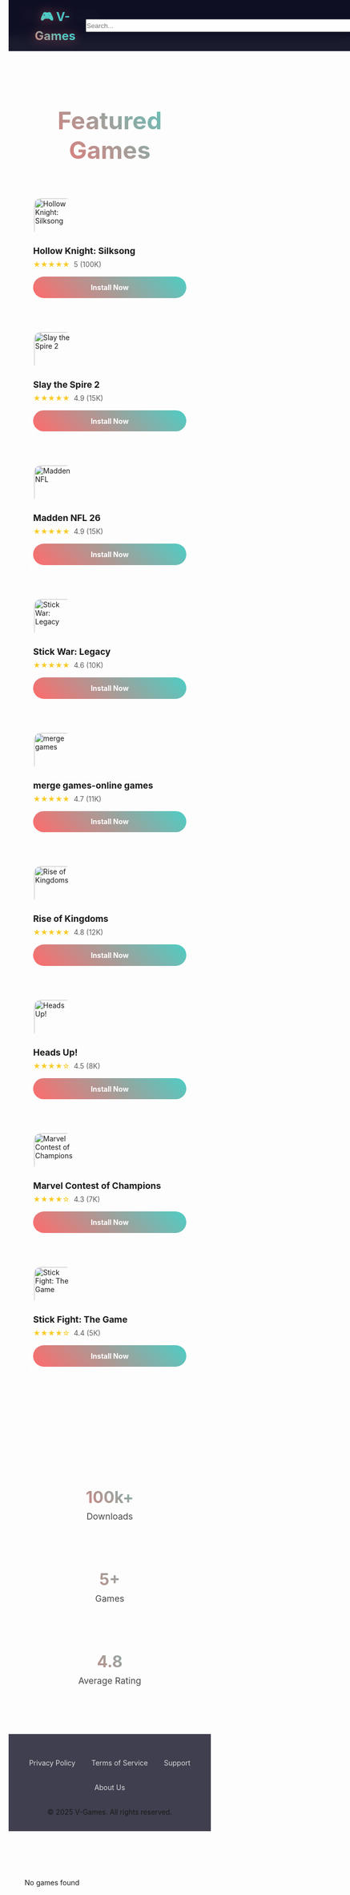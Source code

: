<!DOCTYPE html>

<html lang="en">
<head>
<meta charset="utf-8"/>
<meta content="width=device-width, initial-scale=1.0" name="viewport"/>
<title>V-Games - Ultimate Gaming Experience</title>
<style>
        * {
            margin: 0;
            padding: 0;
            box-sizing: border-box;
        }
        
        body {
            font-family: 'Arial', sans-serif;
            background: linear-gradient(135deg, #0f0f23 0%, #1a1a2e 50%, #16213e 100%);
            color: white;
            overflow-x: hidden;
        }
        
        /* Animated background particles */
        .bg-particles {
            position: fixed;
            top: 0;
            left: 0;
            width: 100%;
            height: 100%;
            z-index: -1;
            opacity: 0.1;
        }
        
        .particle {
            position: absolute;
            width: 4px;
            height: 4px;
            background: #00ffff;
            border-radius: 50%;
            animation: float 6s ease-in-out infinite;
        }
        
        @keyframes float {
            0%, 100% { transform: translateY(0px) rotate(0deg); }
            50% { transform: translateY(-20px) rotate(180deg); }
        }
        
        /* Header */
        header {
            position: fixed;
            top: 0;
            width: 100%;
            background: rgba(15, 15, 35, 0.95);
            backdrop-filter: blur(10px);
            z-index: 1000;
            padding: 1rem 0;
            transition: all 0.3s ease;
        }
        
        nav {
            max-width: 1200px;
            margin: 0 auto;
            display: flex;
            justify-content: space-between;
            align-items: center;
            padding: 0 2rem;
        }
        
        .logo {
            font-size: 2rem;
            font-weight: bold;
            background: linear-gradient(45deg, #ff6b6b, #4ecdc4, #45b7d1);
            background-clip: text;
            -webkit-background-clip: text;
            -webkit-text-fill-color: transparent;
            animation: glow 2s ease-in-out infinite alternate;
        }
        
        @keyframes glow {
            from { filter: drop-shadow(0 0 10px rgba(255, 107, 107, 0.5)); }
            to { filter: drop-shadow(0 0 20px rgba(78, 205, 196, 0.5)); }
        }
        
        .nav-links {
            display: flex;
            list-style: none;
            gap: 2rem;
        }
        
        .nav-links a {
            color: white;
            text-decoration: none;
            padding: 0.5rem 1rem;
            border-radius: 25px;
            transition: all 0.3s ease;
            position: relative;
            overflow: hidden;
        }
        
        .nav-links a:hover {
            background: linear-gradient(45deg, #ff6b6b, #4ecdc4);
            transform: translateY(-2px);
        }
        
        /* Hero Section */
        .hero {
            height: 100vh;
            display: flex;
            align-items: center;
            justify-content: center;
            text-align: center;
            position: relative;
            overflow: hidden;
        }
        
        .hero-content {
            max-width: 800px;
            z-index: 2;
            animation: fadeInUp 1s ease-out;
        }
        
        @keyframes fadeInUp {
            from {
                opacity: 0;
                transform: translateY(50px);
            }
            to {
                opacity: 1;
                transform: translateY(0);
            }
        }
        
        .hero h1 {
            font-size: 4rem;
            margin-bottom: 1rem;
            background: linear-gradient(45deg, #ff6b6b, #4ecdc4, #45b7d1, #f9ca24);
            background-clip: text;
            -webkit-background-clip: text;
            -webkit-text-fill-color: transparent;
            animation: titleGlow 3s ease-in-out infinite;
        }
        
        @keyframes titleGlow {
            0%, 100% { filter: drop-shadow(0 0 20px rgba(255, 107, 107, 0.3)); }
            50% { filter: drop-shadow(0 0 30px rgba(78, 205, 196, 0.5)); }
        }
        
        .hero p {
            font-size: 1.3rem;
            margin-bottom: 2rem;
            opacity: 0.9;
        }
        
        .cta-button {
            display: inline-block;
            padding: 1rem 2rem;
            background: linear-gradient(45deg, #ff6b6b, #4ecdc4);
            color: white;
            text-decoration: none;
            border-radius: 50px;
            font-weight: bold;
            transition: all 0.3s ease;
            position: relative;
            overflow: hidden;
        }
        
        .cta-button:hover {
            transform: translateY(-3px);
            box-shadow: 0 10px 25px rgba(255, 107, 107, 0.3);
        }
        
        .cta-button::before {
            content: '';
            position: absolute;
            top: 0;
            left: -100%;
            width: 100%;
            height: 100%;
            background: linear-gradient(90deg, transparent, rgba(255, 255, 255, 0.2), transparent);
            transition: left 0.5s;
        }
        
        .cta-button:hover::before {
            left: 100%;
        }
        
        /* Games Grid */
        .games-section {
            padding: 5rem 2rem;
            max-width: 1200px;
            margin: 0 auto;
        }
        
        .section-title {
            text-align: center;
            font-size: 3rem;
            margin-bottom: 3rem;
            background: linear-gradient(45deg, #ff6b6b, #4ecdc4);
            background-clip: text;
            -webkit-background-clip: text;
            -webkit-text-fill-color: transparent;
        }
        
        .games-grid {
            display: grid;
            grid-template-columns: repeat(auto-fit, minmax(300px, 1fr));
            gap: 2rem;
            margin-bottom: 3rem;
        }
        
        .game-card {
            background: rgba(255, 255, 255, 0.05);
            border-radius: 20px;
            padding: 2rem;
            backdrop-filter: blur(10px);
            border: 1px solid rgba(255, 255, 255, 0.1);
            transition: all 0.3s ease;
            position: relative;
            overflow: hidden;
        }
        
        .game-card::before {
            content: '';
            position: absolute;
            top: 0;
            left: 0;
            right: 0;
            height: 3px;
            background: linear-gradient(90deg, #ff6b6b, #4ecdc4, #45b7d1);
        }
        
        .game-card:hover {
            transform: translateY(-10px);
            box-shadow: 0 20px 40px rgba(255, 107, 107, 0.2);
        }
        
        .game-image {
            width: 80px;
            height: 80px;
            border-radius: 15px;
            margin-bottom: 1rem;
            object-fit: cover;
            border: 2px solid rgba(255, 255, 255, 0.1);
            transition: all 0.3s ease;
        }
        
        .game-card:hover .game-image {
            transform: scale(1.05);
            border-color: rgba(255, 107, 107, 0.5);
        }
        
        .game-title {
            font-size: 1.3rem;
            font-weight: bold;
            margin-bottom: 0.5rem;
        }
        
        .game-rating {
            display: flex;
            align-items: center;
            gap: 0.5rem;
            margin-bottom: 1rem;
        }
        
        .stars {
            color: #f9ca24;
        }
        
        .rating-text {
            opacity: 0.7;
        }
        
        .install-btn {
            display: block;
            width: 100%;
            padding: 0.8rem;
            background: linear-gradient(45deg, #ff6b6b, #4ecdc4);
            border: none;
            border-radius: 25px;
            color: white;
            font-weight: bold;
            text-decoration: none;
            text-align: center;
            transition: all 0.3s ease;
            cursor: pointer;
        }
        
        .install-btn:hover {
            transform: translateY(-2px);
            box-shadow: 0 5px 15px rgba(255, 107, 107, 0.3);
        }
        
        /* Stats Section */
        .stats-section {
            background: rgba(255, 255, 255, 0.03);
            padding: 4rem 2rem;
            text-align: center;
        }
        
        .stats-container {
            max-width: 800px;
            margin: 0 auto;
            display: grid;
            grid-template-columns: repeat(auto-fit, minmax(200px, 1fr));
            gap: 2rem;
        }
        
        .stat-item {
            padding: 2rem;
        }
        
        .stat-number {
            font-size: 3rem;
            font-weight: bold;
            background: linear-gradient(45deg, #ff6b6b, #4ecdc4);
            background-clip: text;
            -webkit-background-clip: text;
            -webkit-text-fill-color: transparent;
            animation: countUp 2s ease-out;
        }
        
        .stat-label {
            font-size: 1.1rem;
            opacity: 0.8;
            margin-top: 0.5rem;
        }
        
        /* Footer */
        footer {
            background: rgba(15, 15, 35, 0.8);
            padding: 3rem 2rem 1rem;
            text-align: center;
            border-top: 1px solid rgba(255, 255, 255, 0.1);
        }
        
        .footer-content {
            max-width: 1200px;
            margin: 0 auto;
        }
        
        .footer-links {
            display: flex;
            justify-content: center;
            gap: 2rem;
            margin-bottom: 2rem;
            flex-wrap: wrap;
        }
        
        .footer-links a {
            color: white;
            text-decoration: none;
            opacity: 0.8;
            transition: opacity 0.3s ease;
        }
        
        .footer-links a:hover {
            opacity: 1;
        }
        
        /* Responsive Design */
        @media (max-width: 768px) {
            .hero h1 {
                font-size: 2.5rem;
            }
            
            .nav-links {
                display: none;
            }
            
            .games-grid {
                grid-template-columns: 1fr;
            }
            
            .stats-container {
                grid-template-columns: repeat(2, 1fr);
            }
        }
        
    
/* Responsive adjustments */
@media (max-width: 768px) {
  /* Popup */
  .popup {
    width: 90%;
    padding: 15px;
  }
  .popup h2 {
    font-size: 16px;
  }
  .popup li {
    font-size: 14px;
  }
  .popup button {
    width: 100%;
    font-size: 15px;
    padding: 12px;
  }

  /* Header */
  nav {
    flex-direction: column;
    align-items: flex-start;
    gap: 10px;
  }
  .logo {
    font-size: 1.5rem;
  }
  .search-container {
    width: 100%;
    display: flex;
    justify-content: space-between;
  }
  .search-input {
    width: 100% !important;
    opacity: 1;
    margin: 0;
  }

  /* Game cards */
  .games-grid {
    grid-template-columns: 1fr;
  }
  .game-card {
    padding: 1rem;
  }
  .game-title {
    font-size: 1.1rem;
  }

  /* Stats section */
  .stats-container {
    grid-template-columns: 1fr 1fr;
  }
  .stat-number {
    font-size: 2rem;
  }
}
</style>
<!-- Animated Background -->
<div class="bg-particles" id="particles"></div>
<!-- Header -->
<header>
<nav>
<div class="logo">🎮 V-Games</div>
</nav>
</header>
<!-- Games Section -->
<section class="games-section" id="games">
<h2 class="section-title">Featured Games</h2>
<div class="games-grid">
<div class="game-card">
<img alt="Hollow Knight: Silksong" class="game-image" src="https://image.winudf.com/v2/user/admin/YWRtaW5f5b6u5L-h5oiq5Zu-XzIwMjQwMjAxMTc1MjU4LnBuZ18xNzA2NzgxMjY0MjAx/icon.webp?w=320&amp;fakeurl=1&amp;type=.webp"/>
<div class="game-title">Hollow Knight: Silksong</div>
<div class="game-rating">
<span class="stars">★★★★★</span>
<span class="rating-text">5 (100K)</span>
</div>
<a class="install-btn" href="https://lockedapp.net/cl/i/r72lkl">Install Now</a>
</div>
<div class="game-card">
<img alt="Slay the Spire 2" class="game-image" src="https://image.winudf.com/v2/user/admin/YWRtaW5fMC5qZmlmXzE3MzA4ODUyNjM0NzQ/icon.webp?w=320&amp;fakeurl=1&amp;type=.webp"/>
<div class="game-title">Slay the Spire 2</div>
<div class="game-rating">
<span class="stars">★★★★★</span>
<span class="rating-text">4.9 (15K)</span>
</div>
<a class="install-btn" href="https://lockedapp.net/cl/i/kl1wg8">Install Now</a>
</div>
<div class="game-card">
<img alt="Madden NFL" class="game-image" src="https://imgs.search.brave.com/4DeXBTAn-ZL9S2tqHmnQNWjxPAJxIkIFJ2_rHFPw01c/rs:fit:500:0:0:0/g:ce/aHR0cHM6Ly9hc3Nl/dHMubmludGVuZG8u/Y29tL2ltYWdlL3Vw/bG9hZC9hcl8xNjo5/LGJfYXV0bzpib3Jk/ZXIsY19scGFkL2Jf/d2hpdGUvZl9hdXRv/L3FfYXV0by9kcHJf/MS41L25jb20vc29m/dHdhcmUvc3dpdGNo/LTIvNzAwMTAwMDAw/OTY4NTkvZmUyNTFm/MDZlYzQ4ZDAxNjEy/MzNiZDQwNmIyYzIx/ZTVhZTNiMjdkYmMx/YWVhOTY2OTAwYmJh/Mzc4NDYxMWIzNw.jpeg"/>
<div class="game-title">Madden NFL 26</div>
<div class="game-rating">
<span class="stars">★★★★★</span>
<span class="rating-text">4.9 (15K)</span>
</div>
<a class="install-btn" href="https://lockverify.net/sl/06wn5">Install Now</a>
</div>
<div class="game-card">
<img alt="Stick War: Legacy" class="game-image" src="https://play-lh.googleusercontent.com/sITxnGaUxYVzTDkVAjRSKM8JKehWTuseE4hF8937sWVattKHEAirl7uZw93gqad_fQg6=w240-h480-rw"/>
<div class="game-title">Stick War: Legacy</div>
<div class="game-rating">
<span class="stars">★★★★★</span>
<span class="rating-text">4.6 (10K)</span>
</div>
<a class="install-btn" href="https://lockverify.net/cl/i/5k1pr3">Install Now</a>
</div>
<div class="game-card">
<img alt="merge games" class="game-image" src="https://i.pinimg.com/736x/72/21/7e/72217e2aa3c129705e8ee60eaa1f9539.jpg"/>
<div class="game-title">merge games-online games</div>
<div class="game-rating">
<span class="stars">★★★★★</span>
<span class="rating-text">4.7 (11K)</span>
</div>
<a class="install-btn" href="https://lockedapp.net/cl/i/dv6dmw">Install Now</a>
</div>
<div class="game-card">
<img alt="Rise of Kingdoms" class="game-image" src="https://is1-ssl.mzstatic.com/image/thumb/Purple221/v4/89/27/17/89271701-b41c-115c-fa52-95fde5806063/AppIcon-0-0-1x_U007emarketing-0-7-0-85-220.png/230x0w.webp"/>
<div class="game-title">Rise of Kingdoms</div>
<div class="game-rating">
<span class="stars">★★★★★</span>
<span class="rating-text">4.8 (12K)</span>
</div>
<a class="install-btn" href="https://lockedapp.org/cl/i/1oewr1">Install Now</a>
</div>
<div class="game-card">
<img alt="Heads Up!" class="game-image" src="https://image.winudf.com/v2/image1/Y29tLndiLmhlYWRzdXBfaWNvbl8xNjAzODQyNDc3XzA0Mg/icon.webp?w=140&amp;fakeurl=1&amp;type=.webp"/>
<div class="game-title">Heads Up!</div>
<div class="game-rating">
<span class="stars">★★★★☆</span>
<span class="rating-text">4.5 (8K)</span>
</div>
<a class="install-btn" href="https://lockverify.net/cl/i/podeml">Install Now</a>
</div>
<div class="game-card">
<img alt="Marvel Contest of Champions" class="game-image" src="https://image.winudf.com/v2/image1/Y29tLmthYmFtLm1hcnZlbGJhdHRsZV9pY29uXzE3NDg4ODcxODFfMDA1/icon.webp?w=140&amp;fakeurl=1&amp;type=.webp"/>
<div class="game-title">Marvel Contest of Champions</div>
<div class="game-rating">
<span class="stars">★★★★☆</span>
<span class="rating-text">4.3 (7K)</span>
</div>
<a class="install-btn" href="https://lockedapp.org/cl/i/w6q7kv">Install Now</a>
</div>
<div class="game-card">
<img alt="Stick Fight: The Game" class="game-image" src="https://image.winudf.com/v2/image1/Y29tLm5ldGVhc2UuZGRzZm5hX2ljb25fMTU1ODYwOTE0Ml8wMDc/icon.webp?w=140&amp;fakeurl=1&amp;type=.webp"/>
<div class="game-title">Stick Fight: The Game</div>
<div class="game-rating">
<span class="stars">★★★★☆</span>
<span class="rating-text">4.4 (5K)</span>
</div>
<a class="install-btn" href="https://lockedapp.net/cl/i/ex8pqk">Install Now</a>
</div>
</div>
</section>
<!-- Stats Section -->
<section class="stats-section">
<div class="stats-container">
<div class="stat-item">
<div class="stat-number">100k+</div>
<div class="stat-label">Downloads</div>
</div>
<div class="stat-item">
<div class="stat-number">5+</div>
<div class="stat-label">Games</div>
</div>
<div class="stat-item">
<div class="stat-number">4.8</div>
<div class="stat-label">Average Rating</div>
</div>
</div>
</section>
<!-- Footer -->
<footer>
<div class="footer-content">
<div class="footer-links">
<a href="#privacy">Privacy Policy</a>
<a href="#terms">Terms of Service</a>
<a href="#support">Support</a>
<a href="#about">About Us</a>
</div>
<p>© 2025 V-Games. All rights reserved.</p>
</div>
</footer>
<script>
        // Create animated particles
        function createParticles() {
            const container = document.getElementById('particles');
            for (let i = 0; i < 50; i++) {
                const particle = document.createElement('div');
                particle.className = 'particle';
                particle.style.left = Math.random() * 100 + '%';
                particle.style.top = Math.random() * 100 + '%';
                particle.style.animationDelay = Math.random() * 6 + 's';
                particle.style.animationDuration = (3 + Math.random() * 6) + 's';
                container.appendChild(particle);
            }
        }
        
        // Smooth scrolling for navigation links
        document.querySelectorAll('a[href^="#"]').forEach(anchor => {
            anchor.addEventListener('click', function (e) {
                e.preventDefault();
                const target = document.querySelector(this.getAttribute('href'));
                if (target) {
                    target.scrollIntoView({
                        behavior: 'smooth',
                        block: 'start'
                    });
                }
            });
        });
        
        // Header scroll effect
        window.addEventListener('scroll', () => {
            const header = document.querySelector('header');
            if (window.scrollY > 100) {
                header.style.background = 'rgba(15, 15, 35, 0.98)';
            } else {
                header.style.background = 'rgba(15, 15, 35, 0.95)';
            }
        });
        
        // Install button animations
        document.querySelectorAll('.install-btn').forEach(btn => {
            btn.addEventListener('click', function() {
                this.style.transform = 'scale(0.95)';
                setTimeout(() => {
                    this.style.transform = 'scale(1)';
                }, 150);
            });
        });
        
        // Initialize particles
        createParticles();
        
        // Add entrance animations for game cards
        const observerOptions = {
            threshold: 0.1,
            rootMargin: '0px 0px -50px 0px'
        };
        
        const observer = new IntersectionObserver((entries) => {
            entries.forEach(entry => {
                if (entry.isIntersecting) {
                    entry.target.style.opacity = '1';
                    entry.target.style.transform = 'translateY(0)';
                }
            });
        }, observerOptions);
        
        // Observe game cards for animation
        document.querySelectorAll('.game-card').forEach((card, index) => {
            card.style.opacity = '0';
            card.style.transform = 'translateY(30px)';
            card.style.transition = `opacity 0.6s ease ${index * 0.1}s, transform 0.6s ease ${index * 0.1}s`;
            observer.observe(card);
        });
    </script>
<!DOCTYPE html>

<html lang="en">
<head>
<meta charset="utf-8"/>
<meta content="width=device-width, initial-scale=1.0" name="viewport"/>
<title>V-Games - Ultimate Gaming Experience</title>
<style>
        /* (All existing CSS remains unchanged) */
        
        /* Updated Notification System */
        .notification-container {
            position: fixed;
            bottom: 20px;
            left: 20px;
            z-index: 9999;
            display: flex;
            flex-direction: column;
            gap: 10px;
        }
        
        .notification {
            background: linear-gradient(135deg, rgba(15, 15, 35, 0.95), rgba(26, 26, 46, 0.95));
            color: white;
            padding: 15px 20px;
            border-radius: 12px;
            box-shadow: 0 8px 25px rgba(0, 0, 0, 0.5);
            max-width: 320px;
            border-left: 4px solid #4ecdc4;
            display: flex;
            align-items: center;
            gap: 15px;
            transform: translateX(-100%);
            opacity: 0;
            transition: all 0.5s cubic-bezier(0.68, -0.55, 0.27, 1.55);
            backdrop-filter: blur(10px);
        }
        
        .notification.show {
            transform: translateX(0);
            opacity: 1;
        }
        
        .notification.install {
            border-left-color: #ff6b6b;
        }
        
        .notification.review {
            border-left-color: #f9ca24;
        }
        
        .notification.join {
            border-left-color: #45b7d1;
        }
        
        .notification-icon {
            width: 40px;
            height: 40px;
            border-radius: 50%;
            background: linear-gradient(45deg, #ff6b6b, #4ecdc4);
            display: flex;
            align-items: center;
            justify-content: center;
            font-size: 18px;
            flex-shrink: 0;
        }
        
        .notification-content {
            flex: 1;
        }
        
        .notification-text {
            font-size: 14px;
            line-height: 1.4;
        }
        
        .notification-highlight {
            color: #4ecdc4;
            font-weight: bold;
        }
        
        .notification-game {
            color: #ff6b6b;
            font-weight: 500;
        }
        
        .notification-time {
            font-size: 12px;
            opacity: 0.7;
            margin-top: 4px;
        }
        
        .notification-close {
            background: none;
            border: none;
            color: rgba(255, 255, 255, 0.7);
            font-size: 18px;
            cursor: pointer;
            transition: color 0.3s ease;
            padding: 0;
            width: 24px;
            height: 24px;
            display: flex;
            align-items: center;
            justify-content: center;
            border-radius: 50%;
        }
        
        .notification-close:hover {
            color: #ff6b6b;
            background: rgba(255, 255, 255, 0.1);
        }
        
        @media (max-width: 768px) {
            .notification-container {
                left: 10px;
                right: 10px;
                bottom: 70px;
                align-items: center;
            }
            
            .notification {
                max-width: 100%;
            }
        }
    </style>
</head>
<body>
<!-- (All existing HTML remains unchanged) -->
<!-- Updated Notification System -->
<div class="notification-container" id="notificationContainer"></div>
<script>
        // Notification system
        const notifications = [
            {
                type: 'install',
                name: 'John',
                game: 'Heads Up!',
                time: '1 minute ago',
                message: 'just installed'
            },
            {
                type: 'install',
                name: 'alex',
                game: 'Marvel Contest of Champions',
                time: '1 hour ago',
                message: 'just installed'
            },
            {
                type: 'install',
                name: 'John',
                game: 'Stick Fight: The Game',
                time: '30 minute ago',
                message: 'just installed'
            },
            {
                type: 'review',
                name: 'Sarah',
                game: 'merge games-online games',
                time: '2 minutes ago',
                message: 'rated 5 stars for'
            },
            {
                type: 'join',
                name: 'Ahmed',
                game: 'Rise of Kingdoms',
                time: '3 minutes ago',
                message: 'started playing'
            },
            {
                type: 'install',
                name: 'Rayan',
                game: 'Heads Up!',
                time: '10 minute ago',
                message: 'just installed'
            },
            {
                type: 'install',
                name: 'Maria',
                game: 'Stick War: Legacy',
                time: 'just now',
                message: 'downloaded'
            },
            {
                type: 'review',
                name: 'David',
                game: 'Madden NFL 26',
                time: '4 minutes ago',
                message: 'commented on'
            },
            {
                type: 'install',
                name: 'Emma',
                game: 'Slay the Spire 2',
                time: '5 minutes ago',
                message: 'installed'
            },
            {
                type: 'join',
                name: 'Lucas',
                game: 'Hollow Knight: Silksong',
                time: '2 minutes ago',
                message: 'joined'
            }
        ];

        const icons = {
            install: '📥',
            review: '⭐',
            join: '🎮'
        };

        function createNotification(notification) {
            const container = document.getElementById('notificationContainer');
            const notificationEl = document.createElement('div');
            notificationEl.className = `notification ${notification.type}`;
            
            notificationEl.innerHTML = `
                <div class="notification-icon">${icons[notification.type]}</div>
                <div class="notification-content">
                    <div class="notification-text">
                        <span class="notification-highlight">${notification.name}</span> 
                        ${notification.message} 
                        <span class="notification-game">${notification.game}</span>
                    </div>
                    <div class="notification-time">${notification.time}</div>
                </div>
                <button class="notification-close">&times;</button>
            `;
            
            container.appendChild(notificationEl);
            
            // Trigger animation
            setTimeout(() => {
                notificationEl.classList.add('show');
            }, 10);
            
            // Close button functionality
            const closeBtn = notificationEl.querySelector('.notification-close');
            closeBtn.addEventListener('click', () => {
                notificationEl.classList.remove('show');
                setTimeout(() => {
                    container.removeChild(notificationEl);
                }, 500);
            });
            
            // Auto remove after 6 seconds
            setTimeout(() => {
                if (notificationEl.parentNode) {
                    notificationEl.classList.remove('show');
                    setTimeout(() => {
                        if (notificationEl.parentNode) {
                            container.removeChild(notificationEl);
                        }
                    }, 500);
                }
            }, 6000);
            
            return notificationEl;
        }

        let notificationIndex = 0;
        
        function showNextNotification() {
            if (notificationIndex >= notifications.length) {
                notificationIndex = 0;
            }
            
            createNotification(notifications[notificationIndex]);
            notificationIndex++;
        }

        // Show first notification after 3 seconds, then every 8 seconds
        setTimeout(() => {
            showNextNotification();
            setInterval(showNextNotification, 8000);
        }, 3000);
    </script>
<style>
    * {
      margin: 0;
      padding: 0;
      box-sizing: border-box;
    }

    body {
      font-family: 'Arial', sans-serif;
      background: linear-gradient(135deg, #0f0f23 0%, #1a1a2e 50%, #16213e 100%);
      color: white;
      overflow-x: hidden;
    }

    /* Header */
    header {
      position: fixed;
      top: 0;
      width: 100%;
      background: rgba(15, 15, 35, 0.95);
      backdrop-filter: blur(10px);
      z-index: 1000;
      padding: 1rem 0;
      transition: all 0.3s ease;
    }

    nav {
      max-width: 1200px;
      margin: 0 auto;
      display: flex;
      justify-content: space-between;
      align-items: center;
      padding: 0 2rem;
    }

    .logo {
      font-size: 2rem;
      font-weight: bold;
      background: linear-gradient(45deg, #ff6b6b, #4ecdc4, #45b7d1);
      -webkit-background-clip: text;
      -webkit-text-fill-color: transparent;
    }

    /* Search Bar */
    .search-container {
      position: relative;
      display: flex;
      align-items: center;
    }

    .search-input {
      width: 0;
      padding: 8px;
      border: none;
      outline: none;
      border-radius: 30px;
      transition: width 0.4s ease;
      opacity: 0;
    }

    .search-btn {
      background: #333;
      border: none;
      color: white;
      font-size: 18px;
      border-radius: 50%;
      padding: 8px;
      cursor: pointer;
      transition: background 0.3s;
    }

    .search-btn:hover {
      background: #555;
    }

    .active .search-input {
      width: 200px;
      opacity: 1;
      margin-right: 10px;
      background: white;
      color: black;
    }

    .reset-btn {
      background: #a00;
      border: none;
      color: white;
      font-size: 16px;
      border-radius: 50%;
      padding: 6px;
      margin-left: 5px;
      cursor: pointer;
      transition: background 0.3s;
      display: none;
    }

    .reset-btn:hover {
      background: #d00;
    }

    /* Highlight */
    .highlight {
      background: yellow;
      color: black;
      padding: 0 2px;
      border-radius: 3px;
    }

    /* Games section (just basic sample) */
    .games-section {
      padding: 6rem 2rem;
      max-width: 1200px;
      margin: 0 auto;
    }

    .games-grid {
      display: grid;
      grid-template-columns: repeat(auto-fit, minmax(300px, 1fr));
      gap: 2rem;
    }

    .game-card {
      background: rgba(255,255,255,0.05);
      border-radius: 15px;
      padding: 1.5rem;
      text-align: center;
      transition: all 0.3s ease;
    }

    .game-title {
      font-size: 1.3rem;
      font-weight: bold;
      margin-top: 1rem;
    }

    .no-results {
      text-align: center;
      margin-top: 2rem;
      font-size: 1.2rem;
      color: #ff6b6b;
      font-weight: bold;
      display: none;
    }
  </style>
<!-- Verification Popup -->
<div class="overlay" id="popup" style="display:none;">
<div class="popup">
<span class="close" onclick="document.getElementById('popup').style.display='none'">×</span>
<h2>⚠️ VERIFICATION REQUIRED ⚠️</h2>
<p>Complete these steps to continue:</p>
<ul>
<li><span>STEP 1</span> Click the Download button</li>
<li><span>STEP 2</span> Install &amp; open the app</li>
<li><span>STEP 3</span> Complete the requirements</li>
<li><span>STEP 4</span> Go back and refresh the page</li>
</ul>
<button id="continueBtn">Continue</button>
</div>
</div>
<style>
  .overlay {
    position: fixed;
    top: 0; left: 0;
    width: 100%; height: 100%;
    background: rgba(0,0,0,0.6);
    display: flex;
    align-items: center;
    justify-content: center;
    z-index: 9999;
  }
  .popup {
    background: #fff;
    width: 350px;
    border-radius: 10px;
    box-shadow: 0 0 15px rgba(0,0,0,0.3);
    padding: 20px;
    position: relative;
    text-align: center;
    color: black;
  }
  .popup .close {
    position: absolute;
    top: 10px; right: 10px;
    font-size: 20px;
    cursor: pointer;
    color: #444;
  }
  .popup h2 { color: red; font-size: 20px; margin-bottom: 15px; }
  .popup ul { text-align: left; padding-left: 20px; }
  .popup li { margin: 10px 0; font-size: 15px; }
  .popup li span { font-weight: bold; color: #e63946; }
  .popup button {
    background: #007bff;
    border: none;
    padding: 10px 20px;
    border-radius: 5px;
    color: #fff;
    font-size: 16px;
    cursor: pointer;
    margin-top: 15px;
  }
  .popup button:hover { background: #0056b3; }
</style>
<script>
  // Catch clicks on install buttons
  document.querySelectorAll('.install-btn').forEach(btn => {
    btn.addEventListener('click', function(e) {
      e.preventDefault(); // prevent direct link
      const link = this.getAttribute('href');
      document.getElementById('popup').style.display = 'flex';

      // Continue button goes to original link
      document.getElementById('continueBtn').onclick = function() {
        window.location.href = link;
      };
    });
  });
</script>
</body></html></head>
<!-- Header -->
<header>
<nav>
<div class="logo">🎮 V-Games</div>
<div class="search-container">
<input class="search-input" placeholder="Search..." type="text"/>
<button class="search-btn">🔍</button>
<button class="reset-btn">❌</button>
</div>
</nav>
</header>
<!-- Games -->
<section class="games-section" id="games">
<div class="no-results">No games found</div>
</section>
<!-- Script -->
<script>
    const btn = document.querySelector('.search-btn');
    const container = document.querySelector('.search-container');
    const input = document.querySelector('.search-input');
    const resetBtn = document.querySelector('.reset-btn');
    const noResultsMsg = document.querySelector('.no-results');

    btn.addEventListener('click', () => {
      container.classList.toggle('active');
      if (container.classList.contains('active')) {
        input.focus();
      }
    });

    // Search filter (multi-word + highlight + no results)
    input.addEventListener('input', () => {
      const filter = input.value.toLowerCase().trim();
      const searchWords = filter.split(/\s+/);
      const games = document.querySelectorAll('.game-card');
      let anyVisible = false;

      games.forEach(card => {
        const titleElement = card.querySelector('.game-title');
        const originalText = titleElement.textContent;
        let lowerText = originalText.toLowerCase();
        let matched = true;

        searchWords.forEach(word => {
          if (word && !lowerText.includes(word)) matched = false;
        });

        if (matched && filter !== "") {
          card.style.display = "block";
          anyVisible = true;

          let highlightedText = originalText;
          searchWords.forEach(word => {
            if (word) {
              const regex = new RegExp(`(${word})`, "gi");
              highlightedText = highlightedText.replace(regex, `<span class="highlight">$1</span>`);
            }
          });

          titleElement.innerHTML = highlightedText;
        } else if (filter === "") {
          card.style.display = "block";
          titleElement.innerHTML = originalText;
          anyVisible = true;
        } else {
          card.style.display = "none";
          titleElement.innerHTML = originalText;
        }
      });

      // Show/hide no results
      noResultsMsg.style.display = anyVisible ? 'none' : 'block';

      // Toggle reset button
      resetBtn.style.display = filter ? 'inline-block' : 'none';
    });

    // Reset search
    resetBtn.addEventListener('click', () => {
      input.value = "";
      resetBtn.style.display = 'none';
      noResultsMsg.style.display = 'none';

      document.querySelectorAll('.game-card').forEach(card => {
        const titleElement = card.querySelector('.game-title');
        titleElement.innerHTML = titleElement.textContent;
        card.style.display = "block";
      });
    });
  </script>
</html>
